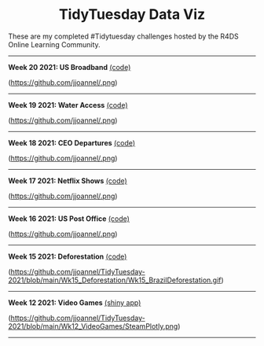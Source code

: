 
<h1 align="center"> TidyTuesday Data Viz</h1>
These are my completed #Tidytuesday challenges hosted by the R4DS Online Learning Community.

---     
**Week 20 2021: US Broadband** [(code)](https://github.com/jjoannel)

(https://github.com/jjoannel/.png)

---      
**Week 19 2021: Water Access** [(code)](https://github.com/jjoannel)

(https://github.com/jjoannel/.png)

---      
**Week 18 2021: CEO Departures** [(code)](https://github.com/jjoannel/TidyTuesday-2021/blob/main/Wk18_CEO/Wk18_CEO.Rmd)

(https://github.com/jjoannel/.png)

---     
**Week 17 2021: Netflix Shows** [(code)](https://github.com/jjoannel)

(https://github.com/jjoannel/.png)

---
**Week 16 2021: US Post Office** [(code)](https://github.com/jjoannel)

(https://github.com/jjoannel/.png)

---
**Week 15 2021: Deforestation** [(code)](https://github.com/jjoannel/TidyTuesday-2021/blob/main/Wk15_Deforestation/Wk15_Deforestation.Rmd)

(https://github.com/jjoannel/TidyTuesday-2021/blob/main/Wk15_Deforestation/Wk15_BrazilDeforestation.gif)

---
**Week 12 2021: Video Games** [(shiny app)](https://jdsjourney.shinyapps.io/games/)

(https://github.com/jjoannel/TidyTuesday-2021/blob/main/Wk12_VideoGames/SteamPlotly.png)

---
